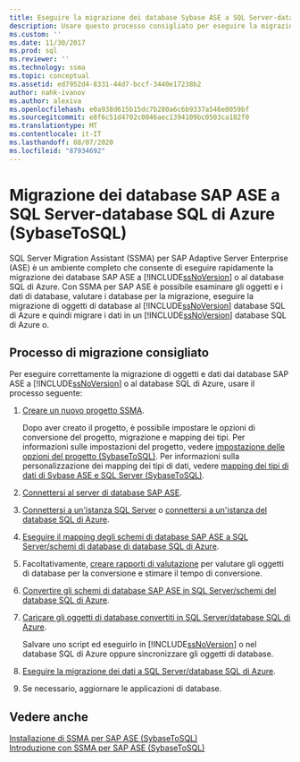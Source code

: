 ```yaml
---
title: Eseguire la migrazione dei database Sybase ASE a SQL Server-database SQL di Azure | Microsoft Docs
description: Usare questo processo consigliato per eseguire la migrazione dei database di SAP Adaptive Server Enterprise a SQL Server o al database SQL di Azure tramite SQL Server Migration Assistant (SSMA).
ms.custom: ''
ms.date: 11/30/2017
ms.prod: sql
ms.reviewer: ''
ms.technology: ssma
ms.topic: conceptual
ms.assetid: ed7952d4-8331-44d7-bccf-3440e17238b2
author: nahk-ivanov
ms.author: alexiva
ms.openlocfilehash: e0a938d615b15dc7b280a6c6b9337a546e0059bf
ms.sourcegitcommit: e8f6c51d4702c0046aec1394109bc0503ca182f0
ms.translationtype: MT
ms.contentlocale: it-IT
ms.lasthandoff: 08/07/2020
ms.locfileid: "87934692"
---
```

# <a name="migrating-sap-ase-databases-to-sql-server---azure-sql-database-sybasetosql"></a>Migrazione dei database SAP ASE a SQL Server-database SQL di Azure (SybaseToSQL)
SQL Server Migration Assistant (SSMA) per SAP Adaptive Server Enterprise (ASE) è un ambiente completo che consente di eseguire rapidamente la migrazione dei database SAP ASE a [!INCLUDE[ssNoVersion](../../includes/ssnoversion-md.md)] o al database SQL di Azure. Con SSMA per SAP ASE è possibile esaminare gli oggetti e i dati di database, valutare i database per la migrazione, eseguire la migrazione di oggetti di database al [!INCLUDE[ssNoVersion](../../includes/ssnoversion-md.md)] database SQL di Azure e quindi migrare i dati in un [!INCLUDE[ssNoVersion](../../includes/ssnoversion-md.md)] database SQL di Azure o.  
  
## <a name="recommended-migration-process"></a>Processo di migrazione consigliato  
Per eseguire correttamente la migrazione di oggetti e dati dai database SAP ASE a [!INCLUDE[ssNoVersion](../../includes/ssnoversion-md.md)] o al database SQL di Azure, usare il processo seguente:  
  
1.  [Creare un nuovo progetto SSMA](working-with-ssma-projects-sybasetosql.md).  
  
    Dopo aver creato il progetto, è possibile impostare le opzioni di conversione del progetto, migrazione e mapping dei tipi. Per informazioni sulle impostazioni del progetto, vedere [impostazione delle opzioni del progetto &#40;SybaseToSQL&#41;](../../ssma/sybase/setting-project-options-sybasetosql.md). Per informazioni sulla personalizzazione dei mapping dei tipi di dati, vedere [mapping dei tipi di dati di Sybase ASE e SQL Server &#40;SybaseToSQL&#41;](../../ssma/sybase/mapping-sybase-ase-and-sql-server-data-types-sybasetosql.md).  
  
2.  [Connettersi al server di database SAP ASE](connecting-to-sybase-ase-sybasetosql.md).  
  
3.  [Connettersi a un'istanza SQL Server](connecting-to-sql-server-sybasetosql.md) o [connettersi a un'istanza del database SQL di Azure](connecting-to-azure-sql-db-sybasetosql.md).  
  
4.  [Eseguire il mapping degli schemi di database SAP ASE a SQL Server/schemi di database di database SQL di Azure](https://msdn.microsoft.com/2c927003-c49d-4fe1-8e3e-5b2899166268).  
  
5.  Facoltativamente, [creare rapporti di valutazione](assessing-sybase-ase-database-objects-for-conversion-sybasetosql.md) per valutare gli oggetti di database per la conversione e stimare il tempo di conversione.  
  
6.  [Convertire gli schemi di database SAP ASE in SQL Server/schemi del database SQL di Azure](https://msdn.microsoft.com/509cb65d-2f54-427a-83d7-37919cc4e3e3).  
  
7.  [Caricare gli oggetti di database convertiti in SQL Server/database SQL di Azure](https://msdn.microsoft.com/4c59256f-99a8-4351-9559-a455813dbd06).  
  
    Salvare uno script ed eseguirlo in [!INCLUDE[ssNoVersion](../../includes/ssnoversion-md.md)] o nel database SQL di Azure oppure sincronizzare gli oggetti di database.  
  
8.  [Eseguire la migrazione dei dati a SQL Server/database SQL di Azure](https://msdn.microsoft.com/54a39f5e-9250-4387-a3ae-eae47c799811).  
  
9. Se necessario, aggiornare le applicazioni di database.  
  
## <a name="see-also"></a>Vedere anche  
[Installazione di SSMA per SAP ASE &#40;SybaseToSQL&#41;](../../ssma/sybase/installing-ssma-for-sybase-sybasetosql.md)  
[Introduzione con SSMA per SAP ASE &#40;SybaseToSQL&#41;](../../ssma/sybase/getting-started-with-ssma-for-sybase-sybasetosql.md)  
  
